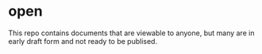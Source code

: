 # open

This repo contains documents that are viewable to anyone, but many are in early draft form and not ready to be publised.

